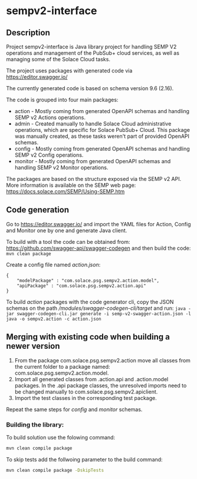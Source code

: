 # sempv2-interface

## Description
Project sempv2-interface is Java library project for handling SEMP V2 operations and management of the PubSub+ cloud services, as well as managing some of the Solace Cloud tasks.  

The project uses packages with generated code via https://editor.swagger.io/ 

The currently generated code is based on schema version 9.6 (2.16).  

The code is grouped into four main packages:

- action - Mostly coming from generated OpenAPI schemas and handling SEMP v2 Actions operations.
- admin - Created manually to handle Solace Cloud administrative operations, which are specific for Solace PubSub+ Cloud. This package was manually created, as these tasks weren't part of provided OpenAPI schemas.
- config - Mostly coming from generated OpenAPI schemas and handling SEMP v2 Config operations.
- monitor - Mostly coming from generated OpenAPI schemas and handling SEMP v2 Monitor operations.

The packages are based on the structure exposed via the SEMP v2 API. More information is available on the SEMP web page: 
https://docs.solace.com/SEMP/Using-SEMP.htm

## Code generation

Go to https://editor.swagger.io/ and import the YAML files for Action, Config and Monitor one by one and generate Java client.

To build with a tool the code can be obtained from: https://github.com/swagger-api/swagger-codegen and then build the code:
`mvn clean package`

Create a config file named *action.json*:
```
{
	"modelPackage" : "com.solace.psg.sempv2.action.model",
	"apiPackage" : "com.solace.psg.sempv2.action.api"
}
```

To build *action* packages with the code generator cli, copy the JSON schemas on the path *<swagger-codegentool-path>/modules/swagger-codegen-cli/target* and run: 
`java -jar swagger-codegen-cli.jar generate -i semp-v2-swagger-action.json -l java -o sempv2.action -c action.json`

## Merging with existing code when building a newer version
1. From the package com.solace.psg.sempv2.action move all classes from the current folder to a package named: com.solace.psg.sempv2.action.model. 
2. Import all generated classes from .action.api and .action.model packages. In the .api package classes, the unresolved imports need to be changed manually to com.solace.psg.sempv2.apiclient.
3. Import the test classes in the corresponding test package. 

Repeat the same steps for *config* and *monitor* schemas.
  
### Building the library:
To build solution use the folowing command:
 ```bash
 mvn clean compile package 
 ```
 
To skip tests add the follwoing parameter to the build command:
 ```bash
 mvn clean compile package -DskipTests
 ```